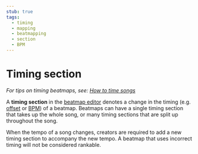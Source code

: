 ```yaml
---
stub: true
tags:
  - timing
  - mapping
  - beatmapping
  - section
  - BPM
---
```


# Timing section

*For tips on timing beatmaps, see: [How to time songs](/wiki/Guides/How_to_Time_Songs)*

A **timing section** in the [beatmap editor](/wiki/Beatmap_editor) denotes a change in the timing (e.g. [offset](/wiki/Offset) or [BPM](/wiki/Beatmapping/Beats_per_minute)) of a beatmap. Beatmaps can have a single timing section that takes up the whole song, or many timing sections that are split up throughout the song.

When the tempo of a song changes, creators are required to add a new timing section to accompany the new tempo. A beatmap that uses incorrect timing will not be considered rankable.
